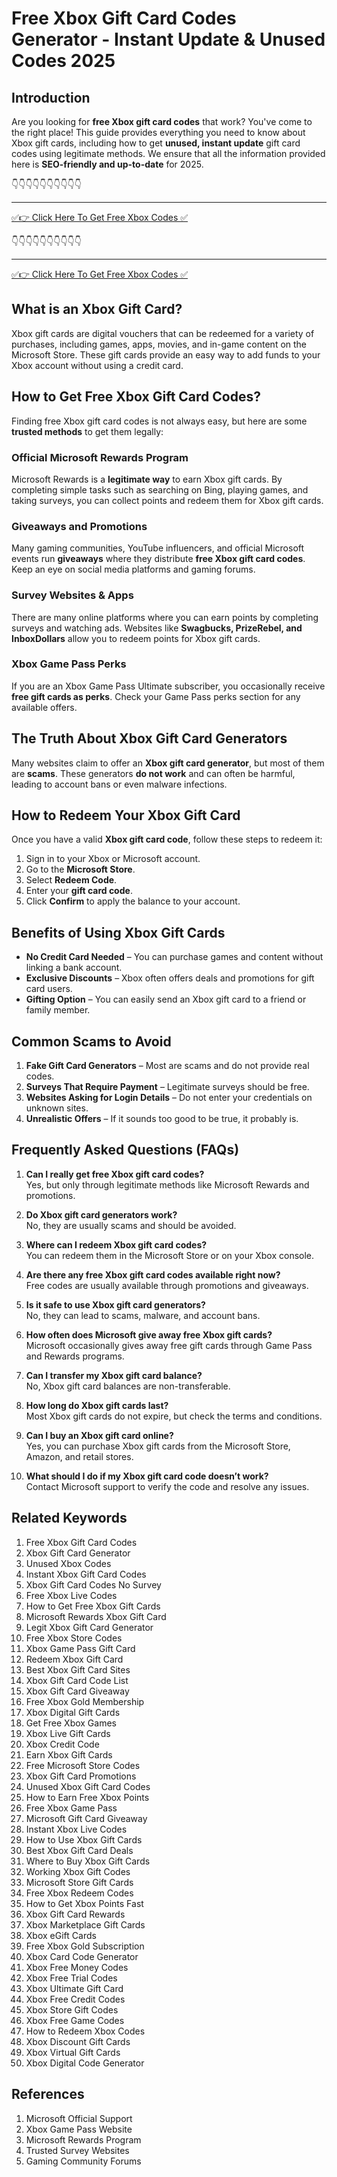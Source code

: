 # Free Xbox Gift Card Codes Generator - Instant Update & Unused Codes 2025

## Introduction

Are you looking for **free Xbox gift card codes** that work? You've come to the right place! This guide provides everything you need to know about Xbox gift cards, including how to get **unused, instant update** gift card codes using legitimate methods. We ensure that all the information provided here is **SEO-friendly and up-to-date** for 2025.

👇👇👇👇👇👇👇👇👇👇

---

[✅👉 Click Here To Get Free Xbox Codes ✅](https://therewardgate.com/free-xbox/)

👇👇👇👇👇👇👇👇👇👇

---

[✅👉 Click Here To Get Free Xbox Codes ✅](https://therewardgate.com/free-xbox/)


## What is an Xbox Gift Card?

Xbox gift cards are digital vouchers that can be redeemed for a variety of purchases, including games, apps, movies, and in-game content on the Microsoft Store. These gift cards provide an easy way to add funds to your Xbox account without using a credit card.

## How to Get Free Xbox Gift Card Codes?

Finding free Xbox gift card codes is not always easy, but here are some **trusted methods** to get them legally:

### Official Microsoft Rewards Program

Microsoft Rewards is a **legitimate way** to earn Xbox gift cards. By completing simple tasks such as searching on Bing, playing games, and taking surveys, you can collect points and redeem them for Xbox gift cards.

### Giveaways and Promotions

Many gaming communities, YouTube influencers, and official Microsoft events run **giveaways** where they distribute **free Xbox gift card codes**. Keep an eye on social media platforms and gaming forums.

### Survey Websites & Apps

There are many online platforms where you can earn points by completing surveys and watching ads. Websites like **Swagbucks, PrizeRebel, and InboxDollars** allow you to redeem points for Xbox gift cards.

### Xbox Game Pass Perks

If you are an Xbox Game Pass Ultimate subscriber, you occasionally receive **free gift cards as perks**. Check your Game Pass perks section for any available offers.

## The Truth About Xbox Gift Card Generators

Many websites claim to offer an **Xbox gift card generator**, but most of them are **scams**. These generators **do not work** and can often be harmful, leading to account bans or even malware infections.

## How to Redeem Your Xbox Gift Card

Once you have a valid **Xbox gift card code**, follow these steps to redeem it:

1. Sign in to your Xbox or Microsoft account.
2. Go to the **Microsoft Store**.
3. Select **Redeem Code**.
4. Enter your **gift card code**.
5. Click **Confirm** to apply the balance to your account.

## Benefits of Using Xbox Gift Cards

- **No Credit Card Needed** – You can purchase games and content without linking a bank account.
- **Exclusive Discounts** – Xbox often offers deals and promotions for gift card users.
- **Gifting Option** – You can easily send an Xbox gift card to a friend or family member.

## Common Scams to Avoid

1. **Fake Gift Card Generators** – Most are scams and do not provide real codes.
2. **Surveys That Require Payment** – Legitimate surveys should be free.
3. **Websites Asking for Login Details** – Do not enter your credentials on unknown sites.
4. **Unrealistic Offers** – If it sounds too good to be true, it probably is.

## Frequently Asked Questions (FAQs)

1. **Can I really get free Xbox gift card codes?**  
   Yes, but only through legitimate methods like Microsoft Rewards and promotions.

2. **Do Xbox gift card generators work?**  
   No, they are usually scams and should be avoided.

3. **Where can I redeem Xbox gift card codes?**  
   You can redeem them in the Microsoft Store or on your Xbox console.

4. **Are there any free Xbox gift card codes available right now?**  
   Free codes are usually available through promotions and giveaways.

5. **Is it safe to use Xbox gift card generators?**  
   No, they can lead to scams, malware, and account bans.

6. **How often does Microsoft give away free Xbox gift cards?**  
   Microsoft occasionally gives away free gift cards through Game Pass and Rewards programs.

7. **Can I transfer my Xbox gift card balance?**  
   No, Xbox gift card balances are non-transferable.

8. **How long do Xbox gift cards last?**  
   Most Xbox gift cards do not expire, but check the terms and conditions.

9. **Can I buy an Xbox gift card online?**  
   Yes, you can purchase Xbox gift cards from the Microsoft Store, Amazon, and retail stores.

10. **What should I do if my Xbox gift card code doesn’t work?**  
    Contact Microsoft support to verify the code and resolve any issues.

## Related Keywords

1. Free Xbox Gift Card Codes  
2. Xbox Gift Card Generator  
3. Unused Xbox Codes  
4. Instant Xbox Gift Card Codes  
5. Xbox Gift Card Codes No Survey  
6. Free Xbox Live Codes  
7. How to Get Free Xbox Gift Cards  
8. Microsoft Rewards Xbox Gift Card  
9. Legit Xbox Gift Card Generator  
10. Free Xbox Store Codes  
11. Xbox Game Pass Gift Card  
12. Redeem Xbox Gift Card  
13. Best Xbox Gift Card Sites  
14. Xbox Gift Card Code List  
15. Xbox Gift Card Giveaway  
16. Free Xbox Gold Membership  
17. Xbox Digital Gift Cards  
18. Get Free Xbox Games  
19. Xbox Live Gift Cards  
20. Xbox Credit Code  
21. Earn Xbox Gift Cards  
22. Free Microsoft Store Codes  
23. Xbox Gift Card Promotions  
24. Unused Xbox Gift Card Codes  
25. How to Earn Free Xbox Points  
26. Free Xbox Game Pass  
27. Microsoft Gift Card Giveaway  
28. Instant Xbox Live Codes  
29. How to Use Xbox Gift Cards  
30. Best Xbox Gift Card Deals  
31. Where to Buy Xbox Gift Cards  
32. Working Xbox Gift Codes  
33. Microsoft Store Gift Cards  
34. Free Xbox Redeem Codes  
35. How to Get Xbox Points Fast  
36. Xbox Gift Card Rewards  
37. Xbox Marketplace Gift Cards  
38. Xbox eGift Cards  
39. Free Xbox Gold Subscription  
40. Xbox Card Code Generator  
41. Xbox Free Money Codes  
42. Xbox Free Trial Codes  
43. Xbox Ultimate Gift Card  
44. Xbox Free Credit Codes  
45. Xbox Store Gift Codes  
46. Xbox Free Game Codes  
47. How to Redeem Xbox Codes  
48. Xbox Discount Gift Cards  
49. Xbox Virtual Gift Cards  
50. Xbox Digital Code Generator  

## References

1. Microsoft Official Support
2. Xbox Game Pass Website
3. Microsoft Rewards Program
4. Trusted Survey Websites
5. Gaming Community Forums

